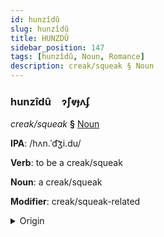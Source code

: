 ```yaml
---
id: hunzîdû
slug: hunzîdû
title: HUNZDÛ
sidebar_position: 147
tags: [hunzîdû, Noun, Romance]
description: creak/squeak § Noun
---
```


### hunzîdû&emsp;<span kind="abugida">ɂ̃ʃⱴɟʌʄ</span>

*creak/squeak* **§** [Noun](../../tags/Noun)

**IPA**: /hʌn.ˈd͡ʒi.du/

**Verb**: to be a creak/squeak

**Noun**: a creak/squeak

**Modifier**: creak/squeak-related

<details>
    <summary>Origin</summary>
    Portuguese, Brazilian rangido [hɐ̃ˈʒi.du]<br/>
    <em>Romance Language Family</em>
</details>